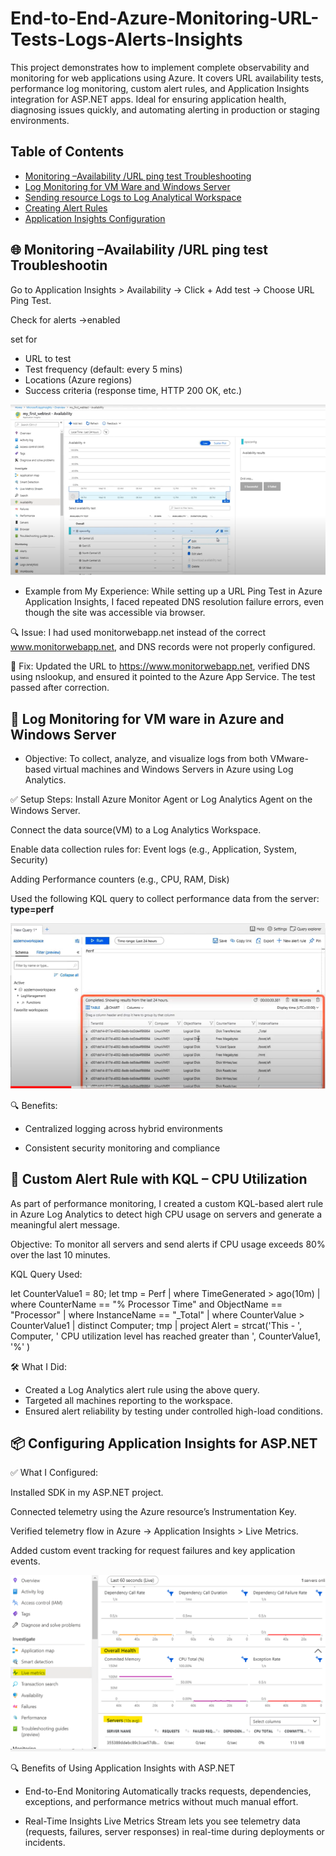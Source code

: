 # End-to-End-Azure-Monitoring-URL-Tests-Logs-Alerts-Insights
This project demonstrates how to implement complete observability and monitoring for web applications using Azure. It covers URL availability tests, performance log monitoring, custom alert rules, and Application Insights integration for ASP.NET apps. Ideal for ensuring application health, diagnosing issues quickly, and automating alerting in production or staging environments.
## Table of Contents
- [Monitoring –Availability /URL ping test Troubleshooting](#url-ping-test-troubleshooting)
- [Log Monitoring for VM Ware and Windows Server](#monitoring-setup)
- [Sending resource Logs to Log Analytical Workspace](#log-analytics-integration)
- [Creating Alert Rules](#creating-alert-rules)
- [Application Insights Configuration](#application-insights-configuration)


## 🌐 Monitoring –Availability /URL ping test Troubleshootin 
Go to Application Insights > Availability →
Click + Add test →
Choose URL Ping Test.

Check for alerts →enabled

set for 

- URL to test  
- Test frequency (default: every 5 mins)  
- Locations (Azure regions)  
- Success criteria (response time, HTTP 200 OK, etc.)

![Ping Test](Picture1.png)

- Example from My Experience:
While setting up a URL Ping Test in Azure Application Insights, I faced repeated DNS resolution failure errors, even though the site was accessible via browser.

🔍 Issue:
I had used monitorwebapp.net instead of the correct www.monitorwebapp.net, and DNS records were not properly configured.

🔧 Fix:
Updated the URL to https://www.monitorwebapp.net, verified DNS using nslookup, and ensured it pointed to the Azure App Service. The test passed after correction.


## 📘 Log Monitoring for VM ware in Azure and Windows Server
-  Objective:
To collect, analyze, and visualize logs from both VMware-based virtual machines and Windows Servers in Azure using Log Analytics.

✅ Setup Steps:
Install Azure Monitor Agent or Log Analytics Agent on the Windows Server.

Connect the data source(VM) to a Log Analytics Workspace.

Enable data collection rules for:
Event logs (e.g., Application, System, Security)

Adding Performance counters (e.g., CPU, RAM, Disk)

Used the following KQL query to collect performance data from the server: **type=perf**

![Ping Test](Picture2.png)

🔍 Benefits:
- Centralized logging across hybrid environments

- Consistent security monitoring and compliance


## 🚨 Custom Alert Rule with KQL – CPU Utilization
As part of performance monitoring, I created a custom KQL-based alert rule in Azure Log Analytics to detect high CPU usage on servers and generate a meaningful alert message.

Objective:
To monitor all servers and send alerts if CPU usage exceeds 80% over the last 10 minutes.

KQL Query Used:

let CounterValue1 = 80;
let tmp = Perf
| where TimeGenerated > ago(10m)
| where CounterName == "% Processor Time" and ObjectName == "Processor"
| where InstanceName == "_Total"
| where CounterValue > CounterValue1
| distinct Computer;
tmp
| project Alert = strcat('This - ', Computer, ' CPU utilization level has reached greater than ', CounterValue1, '%' )

🛠️ What I Did:

- Created a Log Analytics alert rule using the above query.
- Targeted all machines reporting to the workspace.
- Ensured alert reliability by testing under controlled high-load conditions.

## 📦 Configuring Application Insights for ASP.NET
✅  What I Configured:

Installed SDK in my ASP.NET project.

Connected telemetry using the Azure resource’s Instrumentation Key.

Verified telemetry flow in Azure → Application Insights > Live Metrics.

Added custom event tracking for request failures and key application events.

![Ping Test](Picture3.png)

🔍 Benefits of Using Application Insights with ASP.NET
- End-to-End Monitoring
Automatically tracks requests, dependencies, exceptions, and performance metrics without much manual effort.

- Real-Time Insights
Live Metrics Stream lets you see telemetry data (requests, failures, server responses) in real-time during deployments or incidents.






